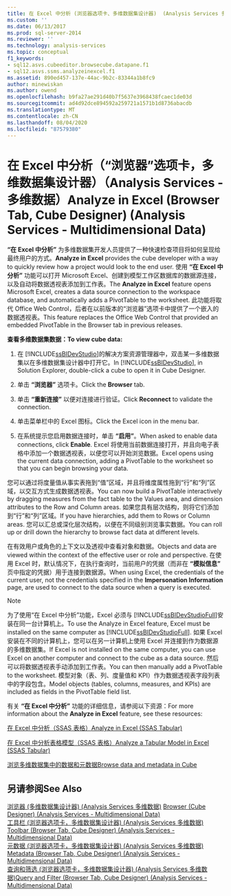 ```yaml
---
title: 在 Excel 中分析 (浏览器选项卡、多维数据集设计器)  (Analysis Services 多维数据) |Microsoft Docs
ms.custom: ''
ms.date: 06/13/2017
ms.prod: sql-server-2014
ms.reviewer: ''
ms.technology: analysis-services
ms.topic: conceptual
f1_keywords:
- sql12.asvs.cubeeditor.browsecube.datapane.f1
- sql12.asvs.ssms.analyzeinexcel.f1
ms.assetid: 890ed457-137e-44ac-9b2c-83344a1b8fc9
author: minewiskan
ms.author: owend
ms.openlocfilehash: b9fa27ae291d40b7f5637e3968438fcaec1de03d
ms.sourcegitcommit: ad4d92dce894592a259721a1571b1d8736abacdb
ms.translationtype: MT
ms.contentlocale: zh-CN
ms.lasthandoff: 08/04/2020
ms.locfileid: "87579380"
---
```

# <a name="analyze-in-excel-browser-tab-cube-designer-analysis-services---multidimensional-data"></a><span data-ttu-id="0444b-102">在 Excel 中分析（“浏览器”选项卡，多维数据集设计器）（Analysis Services - 多维数据）</span><span class="sxs-lookup"><span data-stu-id="0444b-102">Analyze in Excel (Browser Tab, Cube Designer) (Analysis Services - Multidimensional Data)</span></span>
  <span data-ttu-id="0444b-103">**“在 Excel 中分析”** 为多维数据集开发人员提供了一种快速检查项目将如何呈现给最终用户的方式。</span><span class="sxs-lookup"><span data-stu-id="0444b-103">**Analyze in Excel** provides the cube developer with a way to quickly review how a project would look to the end user.</span></span> <span data-ttu-id="0444b-104">使用 **“在 Excel 中分析”** 功能可以打开 Microsoft Excel、创建到模型工作区数据库的数据源连接，以及自动将数据透视表添加到工作表。</span><span class="sxs-lookup"><span data-stu-id="0444b-104">The **Analyze in Excel** feature opens Microsoft Excel, creates a data source connection to the workspace database, and automatically adds a PivotTable to the worksheet.</span></span> <span data-ttu-id="0444b-105">此功能将取代 Office Web Control，后者在以前版本的“浏览器”选项卡中提供了一个嵌入的数据透视表。</span><span class="sxs-lookup"><span data-stu-id="0444b-105">This feature replaces the Office Web Control that provided an embedded PivotTable in the Browser tab in previous releases.</span></span>  
  
 <span data-ttu-id="0444b-106">**查看多维数据集数据：**</span><span class="sxs-lookup"><span data-stu-id="0444b-106">**To view cube data:**</span></span>  
  
1.  <span data-ttu-id="0444b-107">在 [!INCLUDE[ssBIDevStudio](../includes/ssbidevstudio-md.md)]的解决方案资源管理器中，双击某一多维数据集以在多维数据集设计器中打开它。</span><span class="sxs-lookup"><span data-stu-id="0444b-107">In [!INCLUDE[ssBIDevStudio](../includes/ssbidevstudio-md.md)], in Solution Explorer, double-click a cube to open it in Cube Designer.</span></span>  
  
2.  <span data-ttu-id="0444b-108">单击 **“浏览器”** 选项卡。</span><span class="sxs-lookup"><span data-stu-id="0444b-108">Click the **Browser** tab.</span></span>  
  
3.  <span data-ttu-id="0444b-109">单击 **“重新连接”** 以便对连接进行验证。</span><span class="sxs-lookup"><span data-stu-id="0444b-109">Click **Reconnect** to validate the connection.</span></span>  
  
4.  <span data-ttu-id="0444b-110">单击菜单栏中的 Excel 图标。</span><span class="sxs-lookup"><span data-stu-id="0444b-110">Click the Excel icon in the menu bar.</span></span>  
  
5.  <span data-ttu-id="0444b-111">在系统提示您启用数据连接时，单击 **“启用”**。</span><span class="sxs-lookup"><span data-stu-id="0444b-111">When asked to enable data connections, click **Enable**.</span></span> <span data-ttu-id="0444b-112">Excel 将使用当前数据连接打开，并且向电子表格中添加一个数据透视表，以便您可以开始浏览数据。</span><span class="sxs-lookup"><span data-stu-id="0444b-112">Excel opens using the current data connection, adding a PivotTable to the worksheet so that you can begin browsing your data.</span></span>  
  
 <span data-ttu-id="0444b-113">您可以通过将度量值从事实表拖到“值”区域，并且将维度属性拖到“行”和“列”区域，以交互方式生成数据透视表。</span><span class="sxs-lookup"><span data-stu-id="0444b-113">You can now build a PivotTable interactively by dragging measures from the fact table to the Values area, and dimension attributes to the Row and Column areas.</span></span> <span data-ttu-id="0444b-114">如果您具有层次结构，则将它们添加到“行”和“列”区域。</span><span class="sxs-lookup"><span data-stu-id="0444b-114">If you have hierarchies, add them to Rows or Column areas.</span></span> <span data-ttu-id="0444b-115">您可以汇总或深化层次结构，以便在不同级别浏览事实数据。</span><span class="sxs-lookup"><span data-stu-id="0444b-115">You can roll up or drill down the hierarchy to browse fact data at different levels.</span></span>  
  
 <span data-ttu-id="0444b-116">在有效用户或角色的上下文以及透视中查看对象和数据。</span><span class="sxs-lookup"><span data-stu-id="0444b-116">Objects and data are viewed within the context of the effective user or role and perspective.</span></span> <span data-ttu-id="0444b-117">在使用 Excel 时，默认情况下，在执行查询时，当前用户的凭据（而非在 **“模拟信息”** 页中指定的凭据）用于连接到数据源。</span><span class="sxs-lookup"><span data-stu-id="0444b-117">When using Excel, the credentials of the current user, not the credentials specified in the **Impersonation Information** page, are used to connect to the data source when a query is executed.</span></span>  
  
> [!NOTE]  
>  <span data-ttu-id="0444b-118">为了使用“在 Excel 中分析”功能，Excel 必须与 [!INCLUDE[ssBIDevStudioFull](../includes/ssbidevstudiofull-md.md)]安装在同一台计算机上。</span><span class="sxs-lookup"><span data-stu-id="0444b-118">To use the Analyze in Excel feature, Excel must be installed on the same computer as [!INCLUDE[ssBIDevStudioFull](../includes/ssbidevstudiofull-md.md)].</span></span> <span data-ttu-id="0444b-119">如果 Excel 安装在不同的计算机上，您可以在另一计算机上使用 Excel 并连接到作为数据源的多维数据集。</span><span class="sxs-lookup"><span data-stu-id="0444b-119">If Excel is not installed on the same computer, you can use Excel on another computer and connect to the cube as a data source.</span></span> <span data-ttu-id="0444b-120">然后可以将数据透视表手动添加到工作表。</span><span class="sxs-lookup"><span data-stu-id="0444b-120">You can then manually add a PivotTable to the worksheet.</span></span> <span data-ttu-id="0444b-121">模型对象（表、列、度量值和 KPI）作为数据透视表字段列表中的字段包含。</span><span class="sxs-lookup"><span data-stu-id="0444b-121">Model objects (tables, columns, measures, and KPIs) are included as fields in the PivotTable field list.</span></span>  
  
 <span data-ttu-id="0444b-122">有关 **“在 Excel 中分析”** 功能的详细信息，请参阅以下资源：</span><span class="sxs-lookup"><span data-stu-id="0444b-122">For more information about the **Analyze in Excel** feature, see these resources:</span></span>  
  
 [<span data-ttu-id="0444b-123">在 Excel 中分析（SSAS 表格）</span><span class="sxs-lookup"><span data-stu-id="0444b-123">Analyze in Excel &#40;SSAS Tabular&#41;</span></span>](tabular-models/analyze-in-excel-ssas-tabular.md)  
  
 [<span data-ttu-id="0444b-124">在 Excel 中分析表格模型（SSAS 表格）</span><span class="sxs-lookup"><span data-stu-id="0444b-124">Analyze a Tabular Model in Excel &#40;SSAS Tabular&#41;</span></span>](tabular-models/analyze-a-tabular-model-in-excel-ssas-tabular.md)  
  
 [<span data-ttu-id="0444b-125">浏览多维数据集中的数据和元数据</span><span class="sxs-lookup"><span data-stu-id="0444b-125">Browse data and metadata in Cube</span></span>](multidimensional-models/browse-data-and-metadata-in-cube.md)  
  
## <a name="see-also"></a><span data-ttu-id="0444b-126">另请参阅</span><span class="sxs-lookup"><span data-stu-id="0444b-126">See Also</span></span>  
 <span data-ttu-id="0444b-127">[浏览器 &#40;多维数据集设计器&#41; &#40;Analysis Services 多维数据&#41;](browser-cube-designer-analysis-services-multidimensional-data.md) </span><span class="sxs-lookup"><span data-stu-id="0444b-127">[Browser &#40;Cube Designer&#41; &#40;Analysis Services - Multidimensional Data&#41;](browser-cube-designer-analysis-services-multidimensional-data.md) </span></span>  
 <span data-ttu-id="0444b-128">[工具栏 &#40;浏览器选项卡，多维数据集设计器&#41; &#40;Analysis Services 多维数据&#41;](toolbar-browser-tab-cube-designer-analysis-services-multidimensional-data.md) </span><span class="sxs-lookup"><span data-stu-id="0444b-128">[Toolbar &#40;Browser Tab, Cube Designer&#41; &#40;Analysis Services - Multidimensional Data&#41;](toolbar-browser-tab-cube-designer-analysis-services-multidimensional-data.md) </span></span>  
 <span data-ttu-id="0444b-129">[元数据 &#40;浏览器选项卡，多维数据集设计器&#41; &#40;Analysis Services 多维数据&#41;](metadata-browser-tab-cube-designer-analysis-services-multidimensional-data.md) </span><span class="sxs-lookup"><span data-stu-id="0444b-129">[Metadata &#40;Browser Tab, Cube Designer&#41; &#40;Analysis Services - Multidimensional Data&#41;](metadata-browser-tab-cube-designer-analysis-services-multidimensional-data.md) </span></span>  
 [<span data-ttu-id="0444b-130">查询和筛选 &#40;浏览器选项卡，多维数据集设计器&#41; &#40;Analysis Services 多维数据&#41;</span><span class="sxs-lookup"><span data-stu-id="0444b-130">Query and Filter &#40;Browser Tab, Cube Designer&#41; &#40;Analysis Services - Multidimensional Data&#41;</span></span>](query-filter-browser-cube-designer-analysis-services-multidimensional-data.md)  
  
  
